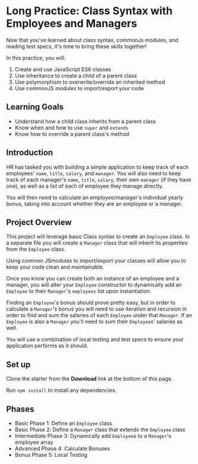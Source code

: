 # Long Practice: Class Syntax with Employees and Managers

Now that you've learned about class syntax, commonJs modules, and reading
test specs, it's time to bring these skills together!

In this practice, you will:
1. Create and use JavaScript ES6 classes
2. Use inheritance to create a child of a parent class
3. Use polymorphism to overwrite/override an inherited method
4. Use commonJS modules to import/export your code

## Learning Goals

* Understand how a child class inherits from a parent class
* Know when and how to use `super` and `extends`
* Know how to override a parent class's method

## Introduction

HR has tasked you with building a simple application to keep track of each
employees' `name`, `title`, `salary`, and `manager`. You will also need to
keep track of each manager's `name`, `title`, `salary`, their own `manager`
(if they have one), as well as a list of each of employee they manage directly.

You will then need to calculate an employee/manager's individual yearly bonus,
taking into account whether they are an employee or a manager.

## Project Overview

This project will leverage basic Class syntax to create an `Employee` class.
In a separate file you will create a `Manager` class that will inherit its
properties from the `Employee` class.

Using common JSmodules to import/export your classes will allow you to keep your
code clean and maintainable.

Once you know you can create both an instance of an employee and a manager, you
will alter your `Employee` constructor to dynamically add an `Employee` to
their `Manager`'s `employees` list upon instantiation.

Finding an `Employee`'s bonus should prove pretty easy, but in order to
calculate a `Manager`'s bonus you will need to use iteration and recursion
in order to find and sum the salaries of each `Employee` under that `Manager`.
If an `Employee` is also a `Manager` you'll need to sum their `Employee`s'
salaries as well.

You will use a combination of local testing and test specs to ensure your
application performs as it should.

## Set up

Clone the starter from the **Download** link at the bottom of this page.

Run ```npm install``` to install any dependencies.

## Phases

* Basic Phase 1: Define an `Employee` class
* Basic Phase 2: Define a `Manager` class that extends the `Employee` class
* Intermediate Phase 3: Dynamically add `Employee`s to a `Manager`'s employee
array
* Advanced Phase 4: Calculate Bonuses
* Bonus Phase 5: Local Testing




